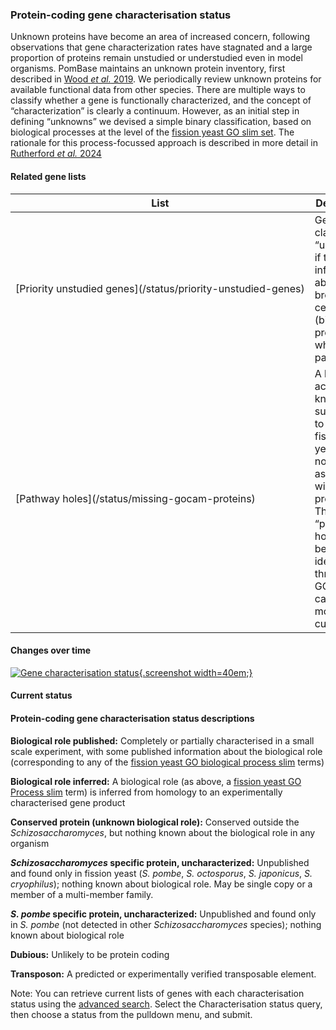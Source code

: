 ### Protein-coding gene characterisation status

Unknown proteins have become an area of increased
concern, following observations that gene characterization rates have
stagnated and a large proportion of proteins remain unstudied or
understudied even in model organisms.  PomBase maintains an unknown
protein inventory, first described in [Wood *et al.* 2019](https://doi.org/10.1098/rsob.180241).
We periodically review unknown proteins for available functional data
from other species.
There are multiple ways to classify whether a gene is functionally
characterized, and the concept of “characterization” is clearly a
continuum. However, as an initial step in defining “unknowns” we
devised a simple binary classification, based on biological processes
at the level of the [fission yeast GO slim set](/browse-curation/fission-yeast-bp-go-slim-terms).
The rationale for this process-focussed approach is described in more detail in
[Rutherford *et al.* 2024](https://doi.org/10.1093/genetics/iyae007)

#### Related gene lists

<table>
<thead>
  <tr>
    <th>List</th>
    <th>Description</th>
  </tr>
</thead>
<tr>
  <td style="white-space: nowrap;">[Priority unstudied genes](/status/priority-unstudied-genes)</td>
  <td>
    Genes are classed as “unknown” if there is no information about
    the broad cellular role (biological process) in which it
    participates.
  </td>
</tr>
<tr>
  <td style="white-space: nowrap;">[Pathway holes](/status/missing-gocam-proteins)</td>
  <td>
    A list of activities known or suspected to occur in fission
    yeast but not yet associated with a gene product. These “pathway
    holes” have been identified through GO-CAM causal model curation.
  </td>
</tr>
</table>

#### Changes over time

[![Gene characterisation status](assets/gene_characterisation_status_figure.svg){.screenshot width=40em;}](assets/gene_characterisation_status_figure.svg)

#### Current status

<app-characterisation-status-table></app-characterisation-status-table>


#### Protein-coding gene characterisation status descriptions

**Biological role published:** Completely or partially characterised
in a small scale experiment, with some published information about the
biological role (corresponding to any of the [fission yeast GO
biological process slim](browse-curation/fission-yeast-bp-go-slim-terms) terms)

**Biological role inferred:** A biological role (as above, a [fission
yeast GO Process slim](browse-curation/fission-yeast-bp-go-slim-terms) term) is
inferred from homology to an experimentally characterised gene product

**Conserved protein (unknown biological role):** Conserved outside the <i>Schizosaccharomyces</i>,
but nothing known about the biological role in any organism

**<i>Schizosaccharomyces</i> specific protein, uncharacterized:**
Unpublished and found only in fission yeast (<i>S. pombe</i>, <i>S. octosporus</i>,
<i>S. japonicus</i>, <i>S. cryophilus</i>); nothing known about biological role.
May be single copy or a member of a multi-member family.

**<i>S. pombe</i> specific protein, uncharacterized:** Unpublished and
found only in <i>S. pombe</i> (not detected in other <i>Schizosaccharomyces</i>
species); nothing known about biological role

**Dubious:** Unlikely to be protein coding

**Transposon:** A predicted or experimentally verified transposable element.

Note: You can retrieve current lists of genes with each
characterisation status using the [advanced search](/query). Select
the Characterisation status query, then choose a status from the
pulldown menu, and submit.
